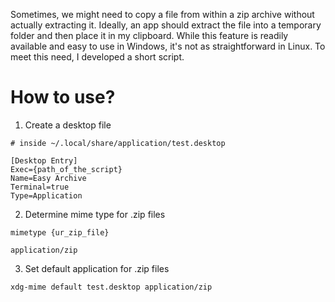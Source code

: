Sometimes, we might need to copy a file from within a zip archive without actually extracting it. Ideally, an app should extract the file into a temporary folder and then place it in my clipboard. While this feature is readily available and easy to use in Windows, it's not as straightforward in Linux. To meet this need, I developed a short script.

# How to use?

1. Create a desktop file
```shell
# inside ~/.local/share/application/test.desktop

[Desktop Entry]
Exec={path_of_the_script}
Name=Easy Archive
Terminal=true
Type=Application
```

2. Determine mime type for .zip files
```
mimetype {ur_zip_file}

application/zip
```

3. Set default application for .zip files
```
xdg-mime default test.desktop application/zip
```
